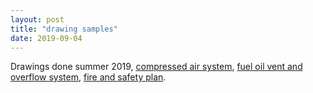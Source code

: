 ```yaml
---
layout: post
title: "drawing samples"
date: 2019-09-04
---
```


Drawings done summer 2019,
<a href="/pdfs/VARD%20sample%201%20-%20General%20Purpose%20Compressed%20Air%20System.pdf">compressed air system</a>, <a href="/pdfs/VARD%20sample%202%20-%20Fuel%20Oil%20Vent%20and%20Overflow%20System.pdf">fuel oil vent and overflow system</a>, <a href="/pdfs/VARD%20sample%203%20-%20%20Fire%20and%20Safety%20Plan.pdf">fire and safety plan</a>.
